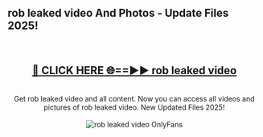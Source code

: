 <h2>rob leaked video And Photos - Update Files 2025!</h2>
<br>
<div align="center">
<h2><a href="https://betterlinks.top/A2PfLJ" rel="nofollow">🔴 CLICK HERE 🌐==►► rob leaked video</a></h2>
<br>
Get rob leaked video and all content. Now you can access all videos and pictures of rob leaked video. New Updated Files 2025!
<br>
<br>
<a href="https://betterlinks.top/A2PfLJ" rel="nofollow" data-target="animated-image.originalLink"><img src="https://i.imgur.com/dJHk4Zq.gif" alt="rob leaked video OnlyFans" style="max-width: 100%; display: inline-block;" data-target="animated-image.originalImage"></a>
</div>
<br>